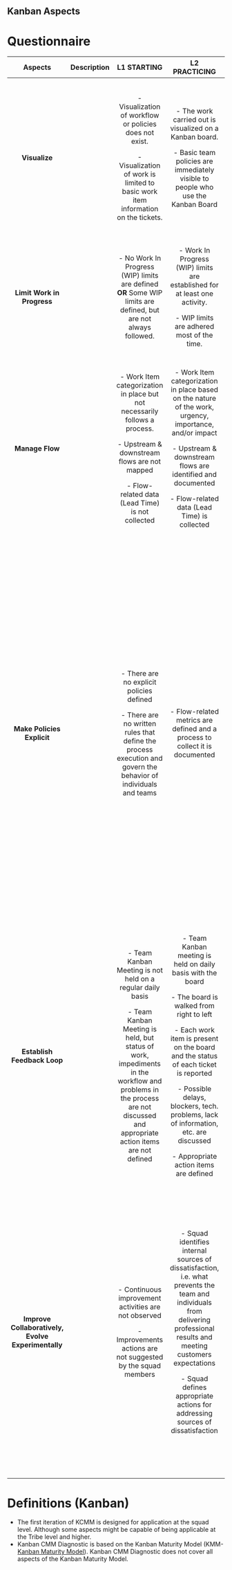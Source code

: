 ﻿<!-- 
# Levels
## CMM Levels
<table>
   <colgroup>
      <col  style="width: 30%" />
      <col  style="width: 70%" />
   </colgroup>
   <tbody>
      <tr>
         <th>Level</th>
         <th>Description</th>
      </tr>
      <tr>
         <td>L1 - Learning</td>
         <td>The Squad is using  _ad hoc_  methods for testing, so results are not repeatable and there is no quality standard.</td>
      </tr>
      <tr>
         <td>L2 - Practicing </td>
         <td>The testing process is defined, so there might be test strategies, test plans, test cases, based on requirements. Testing does not start until products are completed, so the aim of testing is to compare products against requirements.</td>
      </tr>
      <tr>
         <td>L3 - Systematic</td>
         <td>The testing process is integrated into a software life cycle, e.g. the  [V-model] "V-Model (software development)"). The need for testing is based on risk management, and the testing is carried out with some independence from the development area.</td>
      </tr>
      <tr>
         <td>L4 - Measuring</td>
         <td>The testing activities take place at all stages of the life cycle, including reviews of requirements and designs. Quality criteria are agreed upon for all products of an organization (internal and external).</td>
      </tr>
      <tr>
         <td>L5 - Innovation</td>
         <td>The testing process itself is tested and improved at each iteration. This is typically achieved with tool support, and also introduces aims such as defect prevention through the life cycle, rather than defect detection (zero defects).</td>
      </tr>
   </tbody>
</table>
-->

## Kanban Aspects
<h1 id="-questionnaire-"><strong>Questionnaire</strong></h1>
<table>
   <thead>
      <tr>
         <th style="text-align:center"><strong>Aspects</strong></th>
         <th style="text-align:center"><strong>Description</strong></th>
         <th style="text-align:center"><strong>L1 STARTING</strong></th>
         <th style="text-align:center"><strong>L2 PRACTICING</strong></th>
         <th style="text-align:center"><strong>L3 SYSTEMATIC</strong></th>
         <th style="text-align:center"><strong>L4 MEASURING</strong></th>
         <th style="text-align:center"><strong>L5 INNOVATING</strong></th>
         <th style="text-align:center"><strong>Evidence Type</strong></th>
         <th style="text-align:center"><strong>Evidence</strong></th>
         <th style="text-align:center"><strong>Scoring Results</strong></th>
      </tr>
   </thead>
   <tbody>
      <tr>
         <td style="text-align:center"><strong>Visualize</strong></td>
         <td style="text-align:center"></td>
         <td style="text-align:center">
            <p>- Visualization of workflow or policies does not exist.</p>
            <p>- Visualization of work is limited to basic work item information on the tickets.</p>
         </td>
         <td style="text-align:center">
            <p>- The work carried out is visualized on a Kanban board.</p>
            <p>- Basic team policies are immediately visible to people who use the Kanban Board</p>
         </td>
         <td style="text-align:center">
            <p>- Defined workflow is visualized using a Kanban board</p>
            <p>- Blocked work items, defects and rework are visualized on the Kanban board</p>
            <p>- Work item aging is visualized</p>
         </td>
         <td style="text-align:center"></td>
         <td style="text-align:center"></td>
         <td style="text-align:center"></td>
         <td style="text-align:center">L1-L5</td>
         <td style="text-align:center">
            <p>- L1</p>
            <p>- L2</p>
            <p>- L3</p>
            <p>- L4</p>
            <p>- L5</p>
            <p>- Skipped</p>
         </td>
      </tr>
      <tr>
         <td style="text-align:center"><strong>Limit Work in Progress</strong></td>
         <td style="text-align:center"></td>
         <td style="text-align:center">- No Work In Progress (WIP) limits are defined <strong>OR</strong> Some WIP limits are defined, but are not always followed.</td>
         <td style="text-align:center">
            <p>- Work In Progress (WIP) limits are established for at least one activity.</p>
            <p>- WIP limits are adhered most of the time.</p>
         </td>
         <td style="text-align:center">
            <p>- Work In Progress (WIP) limits are established for At least 80% of activities.</p>
            <p>- WIP limits are adhered to all the time.</p>
         </td>
         <td style="text-align:center">Activity-based Work In Progress (WIP) limits are defined for all, 100% of activities on the board.</td>
         <td style="text-align:center"></td>
         <td style="text-align:center"></td>
         <td style="text-align:center">
            <p>L1-L5</p>
            <p></p>
         </td>
         <td style="text-align:center">
            <p>- L1</p>
            <p>- L2</p>
            <p>- L3</p>
            <p>- L4</p>
            <p>- L5</p>
            <p>- Skipped</p>
         </td>
      </tr>
      <tr>
         <td style="text-align:center"><strong>Manage Flow</strong></td>
         <td style="text-align:center"></td>
         <td style="text-align:center">
            <p>- Work Item categorization in place but not necessarily follows a process.</p>
            <p>- Upstream &amp; downstream flows are not mapped</p>
            <p>- Flow-related data (Lead Time) is not collected</p>
         </td>
         <td style="text-align:center">
            <p>- Work Item categorization in place based on the nature of the work, urgency, importance, and/or impact</p>
            <p>- Upstream &amp; downstream flows are identified and documented</p>
            <p>- Flow-related data (Lead Time) is collected</p>
         </td>
         <td style="text-align:center">
            <p>- Defects and other rework items are managed: they are tracked, reasons for them are recorded, rework item&#39;s state is tracked </p>
            <p>- Actions to reduce defects and rework items are defined, documented and executed </p>
         </td>
         <td style="text-align:center">- For defects and other rework items related, data is analyzed and documented according to defined explicit policies to identify root causes and best action items to reduce impact of such items on the flow of work</td>
         <td style="text-align:center"></td>
         <td style="text-align:center"></td>
         <td style="text-align:center">
            <p>L1-L5</p>
            <p></p>
         </td>
         <td style="text-align:center">
            <p>- L1</p>
            <p>- L2</p>
            <p>- L3</p>
            <p>- L4</p>
            <p>- L5</p>
            <p>- Skipped</p>
         </td>
      </tr>
      <tr>
         <td style="text-align:center"><strong>Make Policies Explicit</strong></td>
         <td style="text-align:center"></td>
         <td style="text-align:center">
            <p>- There are no explicit policies defined</p>
            <p>- There are no written rules that define the process execution and govern the behavior of individuals and teams</p>
         </td>
         <td style="text-align:center">- Flow-related metrics are defined and a process to collect it is documented</td>
         <td style="text-align:center">
            <p>- The basic service policies are defined and documented (service description, criteria to determine the urgency of a work item, requirements to the service delivery, cadence for the service replenishment meeting)</p>
            <p>- Basic policies for dependency management are defined (the points of hand-offs between service teams are identified, basic policies for hand-offs are agreed to)</p>
            <p>- Policies for managing defects &amp; rework items are established, i.e. it is defined how rework is visualized and handled</p>
         </td>
         <td style="text-align:center">- Policies for managing defects and other rework items include definitions on what data about such items is collected, what analysis must be done and by whom</td>
         <td style="text-align:center"></td>
         <td style="text-align:center"></td>
         <td style="text-align:center">
            <p>L1-L5</p>
            <p></p>
         </td>
         <td style="text-align:center">
            <p>- L1</p>
            <p>- L2</p>
            <p>- L3</p>
            <p>- L4</p>
            <p>- L5</p>
            <p>- Skipped</p>
         </td>
      </tr>
      <tr>
         <td style="text-align:center"><strong>Establish Feedback Loop</strong></td>
         <td style="text-align:center"></td>
         <td style="text-align:center">
            <p>- Team Kanban Meeting is not held on a regular daily basis</p>
            <p>- Team Kanban Meeting is held, but status of work, impediments in the workflow and problems in the process are not discussed and appropriate action items are not defined</p>
         </td>
         <td style="text-align:center">
            <p>- Team Kanban meeting is held on daily basis with the board</p>
            <p>- The board is walked from right to left</p>
            <p>- Each work item is present on the board and the status of each ticket is reported</p>
            <p>- Possible delays, blockers, tech. problems, lack of information, etc. are discussed</p>
            <p>- Appropriate action items are defined</p>
         </td>
         <td style="text-align:center">
            <p>- Team Replenishment meetings are conducted on regular basis</p>
            <p>- Work items are selected and moved to &quot;Next-to-Start&quot; column, so that the squad does not run out of work before the next Replenishment meeting</p>
            <p>- Workflow Kanban meeting is conducted on regular basis using Kanban board</p>
            <p></p>
         </td>
         <td style="text-align:center"></td>
         <td style="text-align:center"></td>
         <td style="text-align:center"></td>
         <td style="text-align:center">
            <p>L1-L5</p>
            <p></p>
         </td>
         <td style="text-align:center">
            <p>- L1</p>
            <p>- L2</p>
            <p>- L3</p>
            <p>- L4</p>
            <p>- L5</p>
            <p>- Skipped</p>
         </td>
      </tr>
      <tr>
         <td style="text-align:center"><strong>Improve Collaboratively, Evolve Experimentally</strong></td>
         <td style="text-align:center"></td>
         <td style="text-align:center">
            <p>- Continuous improvement activities are not observed</p>
            <p>- Improvements actions are not suggested by the squad members</p>
         </td>
         <td style="text-align:center">
            <p>- Squad identifies internal sources of dissatisfaction, i.e. what prevents the team and individuals from delivering professional results and meeting customers expectations</p>
            <p>- Squad defines appropriate actions for addressing sources of dissatisfaction</p>
         </td>
         <td style="text-align:center">- Explicit policies are revised on regular basis, updated and documented based on outcomes of Squad Retrospectives, identified sources of dissatisfaction, analysis of causes for delays</td>
         <td style="text-align:center">
            <p>- Squad identifies sources of delay by listing all work items, services, or projects that were delayed for a meaningful period of time defined by the squad in the respective policy, causes for blockades are identified and clustered</p>
            <p>- Squad decides and documents which causes of delay are addressed and how</p>
         </td>
         <td style="text-align:center"></td>
         <td style="text-align:center"></td>
         <td style="text-align:center">
            <p>L1-L5</p>
            <p></p>
         </td>
         <td style="text-align:center">
            <p>- L1</p>
            <p>- L2</p>
            <p>- L3</p>
            <p>- L4</p>
            <p>- L5</p>
            <p>- Skipped</p>
         </td>
      </tr>
   </tbody>
</table>
<h1 id="-definitions-kanban-"><strong>Definitions (Kanban)</strong></h1>
<ul>
   <li>The first iteration of KCMM is designed for application at the squad level. Although some aspects might be capable of being applicable at the Tribe level and higher.</li>
   <li>Kanban CMM Diagnostic is based on the Kanban Maturity Model (KMM- <a href="https://www.kanbanmaturitymodel.com/">Kanban Maturity Model</a>). Kanban CMM Diagnostic does not cover all aspects of the Kanban Maturity Model.</li>
</ul>